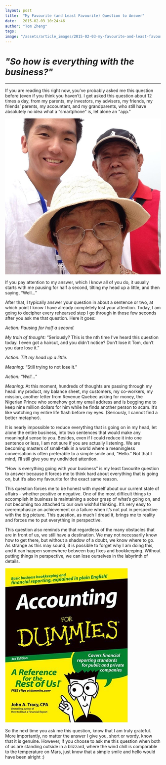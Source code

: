 ```yaml
---
layout: post
title:  "My Favourite (and Least Favourite) Question to Answer"
date:   2015-02-03 10:24:46
author: "Tom Zheng"
tags:
image: "/assets/article_images/2015-02-03-my-favourite-and-least-favourite-question-to-answer/tom_the_thinker.jpg"
---
```


# *"So how is everything with the business?"*

---

If you are reading this right now, you’ve probably asked me this question before (even if you think you haven’t). I get asked this question about 12 times a day, from my parents, my investors, my advisers, my friends, my friends’ parents, my accountant, and my grandparents, who still have absolutely no idea what a “smartphone” is, let alone an "app."

![Our first selfie after the 25th attempt.](/assets/article_images/2015-02-03-my-favourite-and-least-favourite-question-to-answer/tom_and_grandparents.jpg)

If you pay attention to my answer, which I know all of you do, it usually starts with me pausing for half a second, tilting my head up a little, and then saying, “Well…”

After that, I typically answer your question in about a sentence or two, at which point I know I have already completely lost your attention. Today, I am going to decipher every rehearsed step I go through in those few seconds after you ask me that question. Here it goes:

*Action: Pausing for half a second.*

*My train of thought:* “Seriously? This is the nth time I’ve heard this question today. I even got a haircut, and you didn’t notice? Don’t lose it Tom, don’t you dare lose it.”

*Action: Tilt my head up a little.*

*Meaning:* “Still trying to not lose it.”

*Action: “Well…”*

*Meaning:* At this moment, hundreds of thoughts are passing through my head: my product, my balance sheet, my customers, my co-workers, my mission, another letter from Revenue Quebec asking for money, the Nigerian Prince who somehow got my email address and is begging me to keep nine million dollars for him while he finds another person to scam. It’s like watching my entire life flash before my eyes. (Seriously, I cannot find a better metaphor).

It is nearly impossible to reduce everything that is going on in my head, let alone the entire business, into two sentences that would make any meaningful sense to you. Besides, even if I could reduce it into one sentence or less, I am not sure if you are actually listening. We are becoming masters of small-talk in a world where a meaningless conversation is often preferable to a simple smile and, “Hello.” Not that I mind, I’ll still give you my undivided attention.

“How is everything going with your business” is my least favourite question to answer because it forces me to think hard about everything that is going on, but it’s also my favourite for the exact same reason. 

This question forces me to be honest with myself about our current state of affairs - whether positive or negative. One of the most difficult things to accomplish in business is maintaining a sober grasp of what’s going on, and not becoming too attached to our own wishful thinking. It’s very easy to overemphasize an achievement or a failure when it’s not put in perspective with the big picture. This question, as much I dread it, brings me to reality and forces me to put everything in perspective. 

This question also reminds me that regardless of the many obstacles that are in front of us, we still have a destination. We may not necessarily know how to get there, but without a shadow of a doubt, we know where to go. As strange as this may sound, it is possible to forget why I am doing this, and it can happen somewhere between bug fixes and bookkeeping. Without putting things in perspective, we can lose ourselves in the labyrinth of details.

![Accounting for <del>Dummies</del> Poli-Sci Majors](/assets/article_images/2015-02-03-my-favourite-and-least-favourite-question-to-answer/accounting_for_dummies.jpg)

So the next time you ask me this question, know that I am truly grateful. More importantly, no matter the answer I give you, short or wordy, know that it is genuine. However, if you choose to ask me this question when both of us are standing outside in a blizzard, where the wind chill is comparable to the temperature on Mars, just know that a simple smile and hello would have been alright :)



